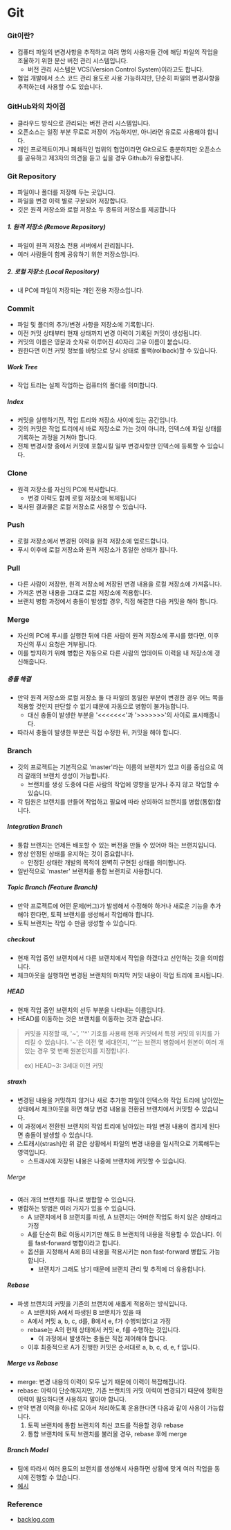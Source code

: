 # Git

### Git이란?

* 컴퓨터 파일의 변경사항을 추적하고 여려 명의 사용자들 간에 해당 파일의 작업을 조율하기 위한 분산 버전 관리 시스템입니다.
  * 버전 관리 시스템은 VCS(Version Control System)이라고도 합니다.
* 협업 개발에서 소스 코드 관리 용도로 사용 가능하지만, 단순히 파일의 변경사항을 추적하는데 사용할 수도 있습니다.



### GitHub와의 차이점

* 클라우드 방식으로 관리되는 버전 관리 시스템입니다.
* 오픈소스는 일정 부분 무료로 저장이 가능하지만, 아니라면 유로로 사용해야 합니다.
* 개인 프로젝트이거나 폐쇄적인 범위의 협업이라면 Git으로도 충분하지만 오픈소스를 공유하고 제3자의 의견을 듣고 싶을 경우 Github가 유용합니다.



### Git Repository

* 파일이나 폴더를 저장해 두는 곳입니다.
* 파일을 변경 이력 별로 구분되어 저장합니다.
* 깃은 원격 저장소와 로컬 저장소 두 종류의 저장소를 제공합니다

##### 1. 원격 저장소 (Remove Repository)

* 파일이 원격 저장소 전용 서버에서 관리됩니다. 
* 여러 사람들이 함께 공유하기 위한 저장소입니다.

##### 2. 로컬 저장소 (Local Repository)

* 내 PC에 파일이 저장되는 개인 전용 저장소입니다.



### Commit

* 파일 및 폴더의 추가/변경 사항을 저장소에 기록합니다.
* 이전 커밋 상태부터 현재 상태까지 변경 이력이 기록된 커밋이 생성됩니다.
* 커밋의 이름은 영문과 숫자로 이루어진 40자리 고유 이름이 붙습니다.
* 원한다면 이전 커밋 정보를 바탕으로 당시 상태로 롤백(rollback)할 수 있습니다.

##### Work Tree

* 작업 트리는 실제 작업하는 컴퓨터의 폴더를 의미합니다.

##### Index

* 커밋을 실행하기전, 작업 트리와 저장소 사이에 있는 공간입니다.
* 깃의 커밋은 작업 트리에서 바로 저장소로 가는 것이 아니라, 인덱스에 파일 상태를 기록하는 과정을 거쳐야 합니다.
* 전체 변경사항 중에서 커밋에 포함시킬 일부 변경사항만 인덱스에 등록할 수 있습니다.



### Clone

* 원격 저장소를 자신의 PC에 복사합니다.
  * 변경 이력도 함께 로컬 저장소에 복제됩니다
* 복사된 결과물은 로컬 저장소로 사용할 수 있습니다.



### Push

* 로컬 저장소에서 변경된 이력을 원격 저장소에 업로드합니다.
* 푸시 이후에 로컬 저장소와 원격 저장소가 동일한 상태가 됩니다.



### Pull

* 다른 사람이 저장한, 원격 저장소에 저장된 변경 내용을 로컬 저장소에 가져옵니다.
* 가져온 변경 내용을 그대로 로컬 저장소에 적용합니다.
* 브랜치 병합 과정에서 충돌이 발생할 경우, 직접 해결한 다음 커밋을 해야 합니다.



### Merge

* 자신의 PC에 푸시를 실행한 뒤에 다른 사람이 원격 저장소에 푸시를 했다면, 이후 자신의 푸시 요청은 거부됩니다.
* 이를 방지하기 위해 병합은 자동으로 다른 사람의 업데이트 이력을 내 저장소에 갱신해줍니다.



##### 충돌 해결

* 만약 원격 저장소와 로컬 저장소 둘 다 파일의 동일한 부분이 변경한 경우 어느 쪽을 적용할 것인지 판단할 수 없기 떄문에 자동으로 병합이 불가능합니다.
  * 대신 충돌이 발생한 부분을 '<<<<<<<'과 '>>>>>>>'의 사이로 표시해줍니다.
* 따라서 충돌이 발생한 부분은 직접 수정한 뒤, 커밋을 해야 합니다.



### Branch

* 깃의 프로젝트는 기본적으로 'master'라는 이름의 브랜치가 있고 이를 중심으로 여러 갈래의 브랜치 생성이 가능합니다. 
  * 브랜치를 생성  도중에 다른 사람의 작업에 영향을 받거나 주지 않고 작업할 수 있습니다.
* 각 팀원은 브랜치를 만들어 작업하고 필요에 따라 상의하여 브랜치를 병합(통합)합니다.



##### Integration Branch

* 통합 브랜치는 언제든 배포할 수 있는 버전을 만들 수 있어야 하는 브랜치입니다.
* 항상 안정된 상태를 유지하는 것이 중요합니다.
  * 안정된 상태란 개발의 목적이 완벽히 구현된 상태를 의미합니다.
* 일반적으로 'master' 브랜치를 통합 브랜치로 사용합니다.



##### Topic Branch (Feature Branch)

* 만약 프로젝트에 어떤 문제(버그)가 발생해서 수정해야 하거나 새로운 기능을 추가해야 한다면, 토픽 브랜치를 생성해서 작업해야 합니다.
* 토픽 브랜치는 작업 수 만큼 생성할 수 있습니다.



##### checkout

* 현재 작업 중인 브랜치에서 다른 브랜치에서 작업을 하겠다고 선언하는 것을 의미합니다.
* 체크아웃을 실행하면 변경된 브랜치의 마지막 커밋 내용이 작업 트리에 표시됩니다.



##### HEAD

* 현재 작업 중인 브랜치의 선두 부분을 나타내는 이름입니다.
* HEAD를 이동하는 것은 브랜치를 이동하는 것과 같습니다.

> 커밋을 지정할 때, '~', ''^' 기호를 사용해 현재 커밋에서 특정 커밋의 위치를 가리킬 수 있습니다. '~'은 이전 몇 세대인지, '^'는 브랜치 병합에서 원본이 여러 개 있는 경우 몇 번째 원본인지를 지정합니다.
>
> ex) HEAD~3: 3세대 이전 커밋



##### straxh

* 변경된 내용을 커밋하지 않거나 새로 추가한 파일이 인덱스와 작업 트리에 남아있는 상태에서 체크아웃을 하면 해당 변경 내용을 전환된 브랜치에서 커밋할 수 있습니다.
* 이 과정에서 전환된 브랜치의 작업 트리에 남아있는 파일 변경 내용이 겹치게 된다면 충돌이 발생할 수 있습니다.
* 스트래시(strash)란 위 같은 상황에서 파일의 변경 내용을 일시적으로 기록해두는 영역입니다. 
  * 스트래시에 저장된 내용은 나중에 브랜치에 커밋할 수 있습니다.



###### Merge

* 여러 개의 브랜치를 하나로 병합할 수 있습니다. 
* 병합하는 방법은 여러 가지가 있을 수 있습니다.
  * A 브랜치에서 B 브랜치를 파생, A 브랜치는 어떠한 작업도 하지 않은 상태라고 가정
  * A를 단순히 B로 이동시키기만 해도 B 브랜치의 내용을 적용할 수 있습니다. 이를 fast-forward 병합이라고 합니다.
  * 옵션을 지정해서 A에 B의 내용을 적용시키는 non fast-forward 병합도 가능합니다.
    * 브랜치가 그래도 남기 때문에 브랜치 관리 및 추적에 더 유용합니다.



##### Rebase

* 파생 브랜치의 커밋을 기존의 브랜치에 새롭게 적용하는 방식입니다.
  * A 브랜치와 A에서 파생된 B 브랜치가 있을 때
  * A에서 커밋 a, b, c, d를, B에서 e, f가 수행되었다고 가정
  * rebase는 A의 현재 상태에서 커밋 e, f를 수행하는 것입니다.
    * 이 과정에서 발생하는 충돌은 직접 제어해야 합니다.
  * 이후 최종적으로 A가 진행한 커밋은 순서대로 a, b, c, d, e, f 입니다.



##### Merge vs Rebase

* merge: 변경 내용의 이력이 모두 남기 때문에 이력이 복잡해집니다.
* rebase: 이력이 단순해지지만, 기존 브랜치의 커밋 이력이 변경되기 때문에 정확한 이력이 필요하다면 사용하지 말아야 합니다.
* 만약 변경 이력을 하나로 모아서 처리하도록 운용한다면 다음과 같이 사용이 가능합니다.
  1. 토픽 브랜치에 통합 브랜치의 최신 코드를 적용할 경우 rebase
  2. 통합 브랜치에 토픽 브랜치를 불러올 경우, rebase 후에 merge



##### Branch Model

* 팀에 따라서 여러 용도의 브랜치를 생성해서 사용하면 상황에 맞게 여러 작업을 동시에 진행할 수 있습니다.
* [예시](https://backlog.com/git-tutorial/kr/stepup/stepup1_5.html)



### Reference

* [backlog.com](https://backlog.com/git-tutorial/kr/)











